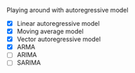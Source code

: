 Playing around with autoregressive model

- [X] Linear autoregressive model
- [X] Moving average model
- [X] Vector autoregressive model 
- [X] ARMA  
- [ ] ARIMA
- [ ] SARIMA 
